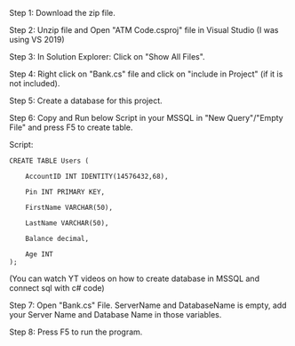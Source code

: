 Step 1: Download the zip file.

Step 2: Unzip file and Open "ATM Code.csproj" file in Visual Studio (I was using VS 2019)

Step 3: In Solution Explorer: Click on "Show All Files".

Step 4: Right click on "Bank.cs" file and click on "include in Project" (if it is not included).

Step 5: Create a database for this project. 

Step 6: Copy and Run below Script in your MSSQL in "New Query"/"Empty File" and press F5 to create table.

Script:

    CREATE TABLE Users (

        AccountID INT IDENTITY(14576432,68),
    
        Pin INT PRIMARY KEY,
    
        FirstName VARCHAR(50),
    
        LastName VARCHAR(50),
    
        Balance decimal,
    
        Age INT
    );

(You can watch YT videos on how to create database in MSSQL and connect sql with c# code)

Step 7: Open "Bank.cs" File. ServerName and DatabaseName is empty, add your Server Name and Database Name in those variables.

Step 8: Press F5 to run the program.


